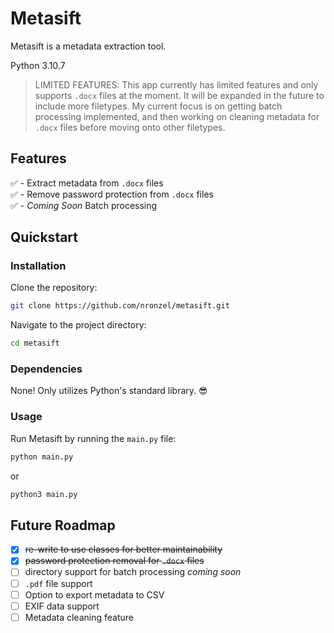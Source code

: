 # Metasift

Metasift is a metadata extraction tool.


Python 3.10.7

> LIMITED FEATURES: This app currently has limited features and only supports
> `.docx` files at the moment. It will be expanded in the future to include
> more filetypes. My current focus is on getting batch processing implemented,
> and then working on cleaning metadata for `.docx` files before moving onto
> other filetypes.

## Features

✅ - Extract metadata from `.docx` files <br />
✅ - Remove password protection from `.docx` files <br />
✅ - _Coming Soon_ Batch processing <br />

## Quickstart

### Installation

Clone the repository:

```bash
git clone https://github.com/nronzel/metasift.git
```

Navigate to the project directory:

```bash
cd metasift
```

### Dependencies

None! Only utilizes Python's standard library. 😎

### Usage

Run Metasift by running the `main.py` file:

```bash
python main.py
```

or

```bash
python3 main.py
```

## Future Roadmap

- [x] ~~re-write to use classes for better maintainability~~
- [x] ~~password protection removal for `.docx` files~~
- [ ] directory support for batch processing _coming soon_
- [ ] `.pdf` file support
- [ ] Option to export metadata to CSV
- [ ] EXIF data support
- [ ] Metadata cleaning feature
